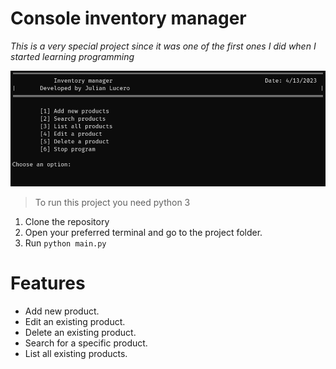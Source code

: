 # Console inventory manager

*This is a very special project since it was one of the first ones I did when I started learning programming*
<img src="https://github.githubassets.com/images/icons/emoji/unicode/2764.png?v8"  width="10" height="10">

![Main menu](screenshots/main_menu.png)

> To run this project you need python 3

1. Clone the repository
2. Open your preferred terminal and go to the project folder.
3. Run ```python main.py```

# Features

* Add new product.
* Edit an existing product.
* Delete an existing product.
* Search for a specific product.
* List all existing products.